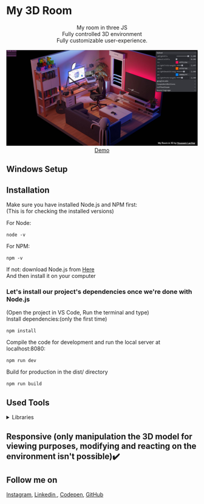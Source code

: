 # My 3D Room
<p align="center">
My room in three JS
<br>
Fully controlled 3D environment
<br>
Fully customizable user-experience.
<br>
<br>        
<a href="https://my-3-d-room.vercel.app">
        <img alt="Thumbnail" src="./src/Thumbnail.jpg" />
    </a>
<br>
<a href="https://my-3-d-room.vercel.app">
        Demo
    </a>
</p>

## Windows Setup

## Installation
Make sure you have installed Node.js and NPM first:<br>
(This is for checking the installed versions)

For Node:
```
node -v
```
For NPM:
```
npm -v
```

If not: download Node.js from [Here](https://nodejs.org/en/)<br>
And then install it on your computer 

### Let's install our project's dependencies once we're done with Node.js
(Open the project in VS Code, Run the terminal and type)<br>
Install dependencies:(only the first time)

```
npm install
```

Compile the code for development and run the local server at localhost:8080:

```
npm run dev
```

Build for production in the dist/ directory

```
npm run build
```

## Used Tools

<details>
  <summary> Libraries</summary>
  

1. [ThreeJS](https://threejs.org)   

</details>

## Responsive (only manipulation the 3D model for viewing purposes, modifying and reacting on the environment isn't possible)✔️


## Follow me on

[Instagram](https://www.instagram.com/houssem_lachtar/), [Linkedin ](https://www.linkedin.com/in/houssem-lachtar/), [Codepen](https://codepen.io/houssem-lachtar), [GitHub](https://github.com/houssemlachtar)
